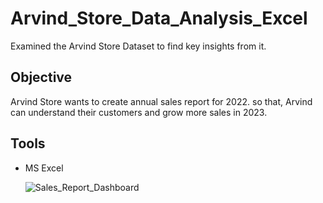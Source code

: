 # Arvind_Store_Data_Analysis_Excel

Examined the Arvind Store Dataset to find key insights from it.

## Objective
Arvind Store wants to create annual sales report for 2022. so that, Arvind can understand their customers and grow more sales in 2023.

## Tools
* MS Excel

  ![Sales_Report_Dashboard](https://github.com/Avip29/Arvind_Store_Data_Analysis_Excel/assets/33802554/bbfaf6d0-9463-47bf-a034-b17b3a2c7688)
